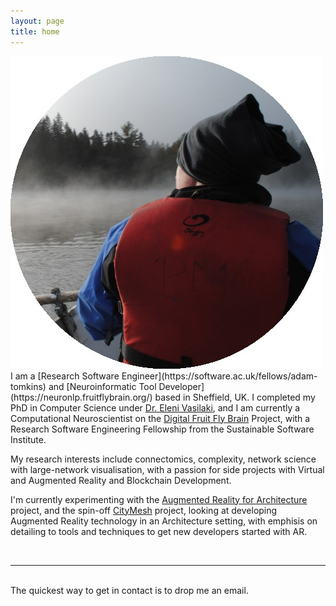 ```yaml
---
layout: page
title: home
---
```


<img class="col one right" src="/img/prof_pic.jpg">

<br/>
I am a [Research Software Engineer](https://software.ac.uk/fellows/adam-tomkins) and [Neuroinformatic Tool Developer](https://neuronlp.fruitflybrain.org/) based in Sheffield, UK. I completed my PhD in Computer Science under <a href="http://staffwww.dcs.shef.ac.uk/people/E.Vasilaki/" target="blank">Dr. Eleni Vasilaki</a>, and I am currently a Computational Neuroscientist on the <a href="http://gtr.rcuk.ac.uk/projects?ref=BB/M025527/1" target="blank"> Digital Fruit Fly Brain</a> Project, with a Research Software Engineering Fellowship from the Sustainable Software Institute.

My research interests include connectomics, complexity, network science with large-network visualisation, with a passion for side projects with Virtual and Augmented Reality and Blockchain Development.

I'm currently experimenting with the [Augmented Reality for Architecture](http://adamrtomkins.github.io/AR-Architecture) project, and the spin-off [CityMesh](https://adamrtomkins.github.io/CityMesh/) project, looking at developing Augmented Reality technology in an Architecture setting, with emphisis on detailing to tools and techniques to get new developers started with AR.

<br/>
<hr/>
<br/>
<span class="contacticon center">
	<a href="https://github.com/adamrtomkins" target="_blank"><i class="fa fa-github-square"></i></a>
	<a href="https://www.linkedin.com/in/adam-tomkins-21261717" target="_blank"><i class="fa fa-linkedin-square"></i></a>
	<a href="https://twitter.com/DrTomki" target="_blank"><i class="fa fa-twitter-square"></i></a>
</span>

<div class="col three caption">
	The quickest way to get in contact is to drop me an email.
</div>


